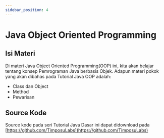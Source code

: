 ```yaml
---
sidebar_position: 4
---
```


# Java Object Oriented Programming

## Isi Materi

Di materi Java Object Oriented Programming(OOP) ini, kita akan belajar tentang konsep Pemrograman Java berbasis Objek. Adapun materi pokok yang akan dibahas pada Tutorial Java OOP adalah:

* Class dan Object
* Method
* Pewarisan

## Source Kode

Source kode pada seri Tutorial Java Dasar ini dapat didownload pada [https://github.com/TimposuLabs](https://github.com/TimposuLabs)